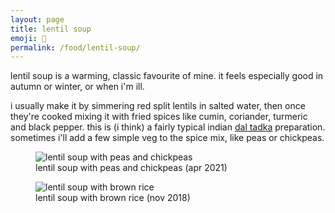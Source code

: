 ```yaml
---
layout: page
title: lentil soup
emoji: 🍜
permalink: /food/lentil-soup/
---
```

lentil soup is a warming, classic favourite of mine. it feels especially good in autumn or winter, or when i'm ill.

i usually make it by simmering red split lentils in salted water, then once they're cooked mixing it with fried spices like cumin, coriander, turmeric and black pepper. this is (i think) a fairly typical indian [dal tadka](https://en.wikipedia.org/wiki/Dal#Preparation) preparation. sometimes i'll add a few simple veg to the spice mix, like peas or chickpeas.

<figure markdown="0">
    <img src="{% link /assets/images/lentil_soup_peas.jpg %}" alt="lentil soup with peas and chickpeas">
    <figcaption>lentil soup with peas and chickpeas (apr 2021)</figcaption>
</figure>
<figure markdown="0">
    <img src="{% link /assets/images/lentil_soup_brown_rice.jpg %}" alt="lentil soup with brown rice">
    <figcaption>lentil soup with brown rice (nov 2018)</figcaption>
</figure>